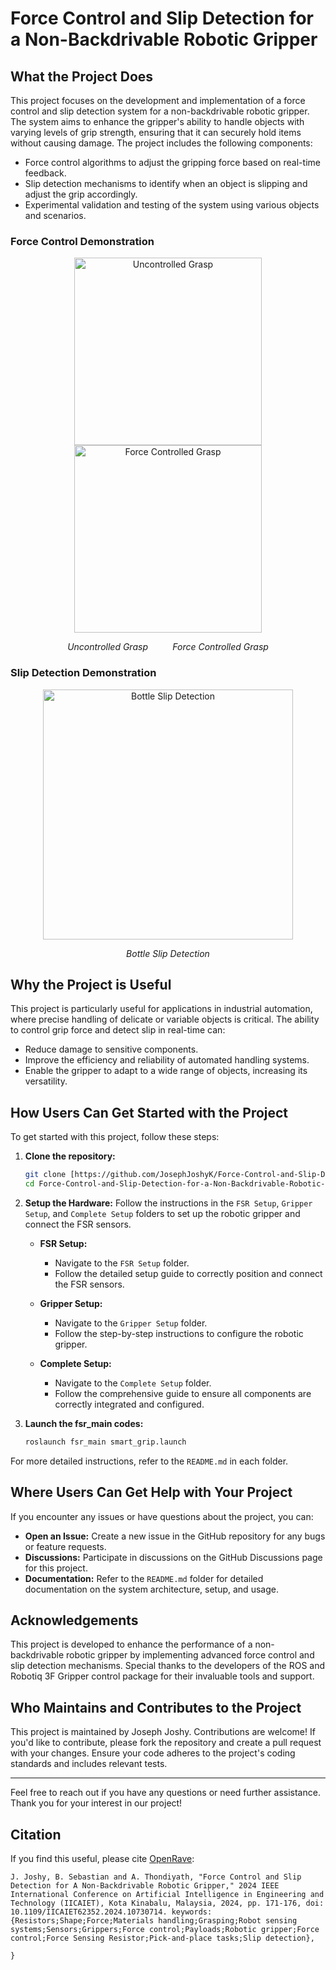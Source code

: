 # Force Control and Slip Detection for a Non-Backdrivable Robotic Gripper

## What the Project Does

This project focuses on the development and implementation of a force control and slip detection system for a non-backdrivable robotic gripper. The system aims to enhance the gripper's ability to handle objects with varying levels of grip strength, ensuring that it can securely hold items without causing damage. The project includes the following components:
- Force control algorithms to adjust the gripping force based on real-time feedback.
- Slip detection mechanisms to identify when an object is slipping and adjust the grip accordingly.
- Experimental validation and testing of the system using various objects and scenarios.

### Force Control Demonstration

<p align="center">
  <img src="https://github.com/BijoSebastian/grasp_it_repo/blob/main/Force-Control-and-Slip-Detection-for-a-Non-Backdrivable-Robotic-Gripper-main/Videos/Uncontrolled_grasp.gif" width="300" alt="Uncontrolled Grasp"/>
  <img src="https://github.com/BijoSebastian/grasp_it_repo/blob/main/Force-Control-and-Slip-Detection-for-a-Non-Backdrivable-Robotic-Gripper-main/Videos/Controlled_grasp.gif" width="300" alt="Force Controlled Grasp"/>
</p>
<p align="center">
  <i>Uncontrolled Grasp</i> &nbsp;&nbsp;&nbsp;&nbsp;&nbsp;&nbsp;&nbsp;&nbsp; <i>Force Controlled Grasp</i>
</p>

### Slip Detection Demonstration

<p align="center">
  <img src="https://github.com/JosephJoshyK/Force-Control-and-Slip-Detection-for-a-Non-Backdrivable-Robotic-Gripper/blob/main/Videos/Bottle_slip.gif" width="400" alt="Bottle Slip Detection"/>
</p>
<p align="center">
  <i>Bottle Slip Detection</i>
</p>


## Why the Project is Useful

This project is particularly useful for applications in industrial automation, where precise handling of delicate or variable objects is critical. The ability to control grip force and detect slip in real-time can:
- Reduce damage to sensitive components.
- Improve the efficiency and reliability of automated handling systems.
- Enable the gripper to adapt to a wide range of objects, increasing its versatility.

## How Users Can Get Started with the Project

To get started with this project, follow these steps:

1. **Clone the repository:**
    ```bash
    git clone [https://github.com/JosephJoshyK/Force-Control-and-Slip-Detection-for-a-Non-Backdrivable-Robotic-Gripper.git
    cd Force-Control-and-Slip-Detection-for-a-Non-Backdrivable-Robotic-Gripper
    ```

3. **Setup the Hardware:** Follow the instructions in the `FSR Setup`, `Gripper Setup`, and `Complete Setup` folders to set up the robotic gripper and connect the FSR sensors.

    - **FSR Setup:**
      - Navigate to the `FSR Setup` folder.
      - Follow the detailed setup guide to correctly position and connect the FSR sensors.

    - **Gripper Setup:**
      - Navigate to the `Gripper Setup` folder.
      - Follow the step-by-step instructions to configure the robotic gripper.

    - **Complete Setup:**
      - Navigate to the `Complete Setup` folder.
      - Follow the comprehensive guide to ensure all components are correctly integrated and configured.


4. **Launch the fsr_main codes:**
    ```bash
    roslaunch fsr_main smart_grip.launch
    ```

For more detailed instructions, refer to the `README.md` in each folder.

## Where Users Can Get Help with Your Project

If you encounter any issues or have questions about the project, you can:
- **Open an Issue:** Create a new issue in the GitHub repository for any bugs or feature requests.
- **Discussions:** Participate in discussions on the GitHub Discussions page for this project.
- **Documentation:** Refer to the `README.md` folder for detailed documentation on the system architecture, setup, and usage.

## Acknowledgements

This project is developed to enhance the performance of a non-backdrivable robotic gripper by implementing advanced force control and slip detection mechanisms. Special thanks to the developers of the ROS and Robotiq 3F Gripper control package for their invaluable tools and support.


## Who Maintains and Contributes to the Project

This project is maintained by Joseph Joshy. Contributions are welcome! If you'd like to contribute, please fork the repository and create a pull request with your changes. Ensure your code adheres to the project's coding standards and includes relevant tests.

---

Feel free to reach out if you have any questions or need further assistance. Thank you for your interest in our project!

## Citation

If you find this useful, please cite [OpenRave]([http://openrave.org/](https://ieeexplore.ieee.org/abstract/document/10730714)):

```
J. Joshy, B. Sebastian and A. Thondiyath, "Force Control and Slip Detection for A Non-Backdrivable Robotic Gripper," 2024 IEEE International Conference on Artificial Intelligence in Engineering and Technology (IICAIET), Kota Kinabalu, Malaysia, 2024, pp. 171-176, doi: 10.1109/IICAIET62352.2024.10730714. keywords: {Resistors;Shape;Force;Materials handling;Grasping;Robot sensing systems;Sensors;Grippers;Force control;Payloads;Robotic gripper;Force control;Force Sensing Resistor;Pick-and-place tasks;Slip detection},

}
```
